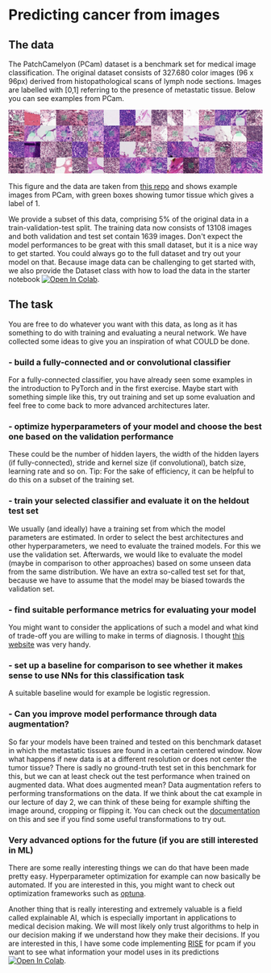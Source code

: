 # Predicting cancer from images

## The data

The PatchCamelyon (PCam) dataset is a benchmark set for medical image classification. The original dataset consists of 327.680 color images (96 x 96px) derived from histopathological scans of lymph node sections. Images are labelled with [0,1] referring to the presence of metastatic tissue. Below you can see examples from PCam.


<img src="https://github.com/Center-for-Health-Data-Science/IntroToML/blob/main/projects/histopathology_images/pcam.jpeg" width="800">

This figure and the data are taken from  [this repo](https://github.com/basveeling/pcam) and shows example images from PCam, with green boxes showing tumor tissue which gives a label of 1.

We provide a subset of this data, comprising 5% of the original data in a train-validation-test split. The training data now consists of 13108 images and both validation and test set contain 1639 images. Don't expect the model performances to be great with this small dataset, but it is a nice way to get started. You could always go to the full dataset and try out your model on that. Because image data can be challenging to get started with, we also provide the Dataset class with how to load the data in the starter notebook [![Open In Colab](https://colab.research.google.com/assets/colab-badge.svg)](https://colab.research.google.com/github/Center-for-Health-Data-Science/IntroToML/blob/HEAD/projects/histopathology_images/pcam_start.ipynb).

## The task

You are free to do whatever you want with this data, as long as it has something to do with training and evaluating a neural network. We have collected some ideas to give you an inspiration of what COULD be done.

### - build a fully-connected and or convolutional classifier
For a fully-connected classifier, you have already seen some examples in the introduction to PyTorch and in the first exercise. Maybe start with something simple like this, try out training and set up some evaluation and feel free to come back to more advanced architectures later.

### - optimize hyperparameters of your model and choose the best one based on the validation performance
These could be the number of hidden layers, the width of the hidden layers (if fully-connected), stride and kernel size (if convolutional), batch size, learning rate and so on.
Tip: For the sake of efficiency, it can be helpful to do this on a subset of the training set.

### - train your selected classifier and evaluate it on the heldout test set
We usually (and ideally) have a training set from which the model parameters are estimated. In order to select the best architectures and other hyperparameters, we need to evaluate the trained models. For this we use the validation set. Afterwards, we would like to evaluate the model (maybe in comparison to other approaches) based on some unseen data from the same distribution. We have an extra so-called test set for that, because we have to assume that the model may be biased towards the validation set.

### - find suitable performance metrics for evaluating your model
You might want to consider the applications of such a model and what kind of trade-off you are willing to make in terms of diagnosis. I thought [this website](https://neptune.ai/blog/evaluation-metrics-binary-classification) was very handy.

### - set up a baseline for comparison to see whether it makes sense to use NNs for this classification task
A suitable baseline would for example be logistic regression.

### - Can you improve model performance through data augmentation?
So far your models have been trained and tested on this benchmark dataset in which the metastatic tissues are found in a certain centered window. Now what happens if new data is at a different resolution or does not center the tumor tissue? There is sadly no ground-truth test set in this benchmark for this, but we can at least check out the test performance when trained on augmented data. What does augmented mean? Data augmentation refers to performing transformations on the data. If we think about the cat example in our lecture of day 2, we can think of these being for example shifting the image around, cropping or flipping it. You can check out the [documentation](https://pytorch.org/vision/stable/transforms.html) on this and see if you find some useful transformations to try out.

### Very advanced options for the future (if you are still interested in ML)

There are some really interesting things we can do that have been made pretty easy. Hyperparameter optimization for example can now basically be automated. If you are interested in this, you might want to check out optimization frameworks such as [optuna](https://optuna.readthedocs.io/en/stable/index.html).

Another thing that is really interesting and extremely valuable is a field called explainable AI, which is especially important in applications to medical decision making. We will most likely only trust algorithms to help in our decision making if we understand how they make their decisions. If you are interested in this, I have some code implementing [RISE](https://arxiv.org/abs/1806.07421) for pcam if you want to see what information your model uses in its predictions [![Open In Colab](https://colab.research.google.com/assets/colab-badge.svg)](https://colab.research.google.com/github/Center-for-Health-Data-Science/IntroToML/blob/HEAD/projects/histopathology_images/pcam_rise_explainable_ai.ipynb).